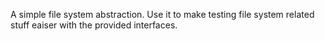 A simple file system abstraction. Use it to make testing file system related stuff eaiser with the provided interfaces.